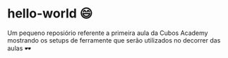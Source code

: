 # hello-world 😄
Um pequeno reposiório referente a primeira aula da Cubos Academy mostrando os setups de ferramente que serão utilizados no decorrer das aulas 🕶️
